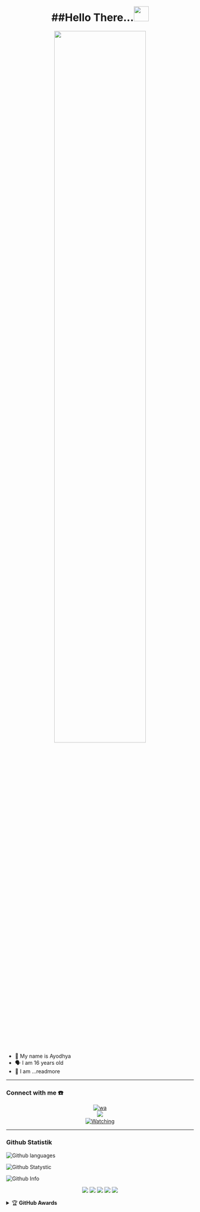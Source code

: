 <h1 align="center">##Hello There...<img src="https://www.icegif.com/wp-content/uploads/icegif-2013.gif" width="40px" alt=""><br></h1>

<p align="center">
    <img src="https://cdn.bhdw.net/im/beautiful-anime-girl-with-blue-hair-posing-with-butterflies-wallpaper-109598_w635.webp" width="70%" style="margin-left: auto;margin-right: auto;display: block;">
</p>

<p align="center">

- 👼 My name is Ayodhya
- 🗣️ I am 16 years old 
- 🔭 I am ...readmore

</p>

------
### Connect with me ☎️
<p align="center">
  <a href="https://api.whatsapp.com/send/?phone=94759874797&text=haloo%3Av&type=phone_number&app_absent=0" target="_blank"><img src="https://img.shields.io/badge/WhatsApp-25D366?style=for-the-badge&logo=whatsapp&logoColor=white" alt="wa"></a>
     <br><a name=Rossy-Chan=VIEWS&style=flat-square&color=green" />
  <a href="https://github.com/Rossy-Chan"><img src="https://img.shields.io/badge/-GitHub-black?style=flat-square&logo=github" />
       <a name=dragneel1111&label=VIEWS&style=flat-square&color=green" /></br>
  <a href="https://komarev.com/ghpvc/?username=dragneel1111&color=blue&style=flat-square&label=Profile+Views">
    <img title="Watching" src="https://komarev.com/ghpvc/?username=Rossy-Chan&color=blue&style=flat-square&label=Profile+View"></a>
</p>

------

### Github Statistik


![Github languages](https://github-readme-stats.vercel.app/api/top-langs/?username=Rossy-Chan&theme=great-gatsby)

![Github Statystic](https://github-readme-streak-stats.herokuapp.com?user=Rossy-Chan&theme=tokyonight&hide_border=false&properties=background&border=%239611C5FF)

![Github Info](https://github-profile-summary-cards.vercel.app/api/cards/profile-details?username=Rossy-Chan&theme=monokai)

<p align="center">
    <img src="https://img.shields.io/badge/OS-Linux-blue?&logo=Linux" />
    <img src="https://img.shields.io/badge/OS-Windows-blue?&logo=Windows" />
    <img src="https://img.shields.io/badge/IDE-Xcode-blue?&logo=xcode" />
    <img src="https://img.shields.io/badge/Text%20Editor-Visual%20Studio%20Code-blue?&logo=visual%20studio%20code&logoColor=blue" />
    <img src="https://img.shields.io/badge/Sublime%20Text-gray?&logo=Sublime-Text" />
</p>
<details>
    <summary>&#127942 <b>GitHub Awards</b></summary><br/>

![Github Trophy](https://github-profile-trophy.vercel.app/?username=phaticusthiccy)

</details>
